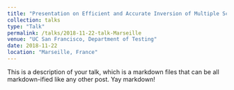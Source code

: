 ```yaml
---
title: "Presentation on Efficient and Accurate Inversion of Multiple Scattering with Deep Learning"
collection: talks
type: "Talk"
permalink: /talks/2018-11-22-talk-Marseille
venue: "UC San Francisco, Department of Testing"
date: 2018-11-22
location: "Marseille, France"
---
```


This is a description of your talk, which is a markdown files that can be all markdown-ified like any other post. Yay markdown!
